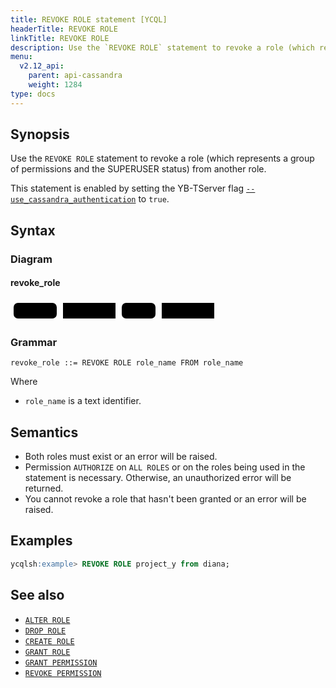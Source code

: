 ```yaml
---
title: REVOKE ROLE statement [YCQL]
headerTitle: REVOKE ROLE
linkTitle: REVOKE ROLE
description: Use the `REVOKE ROLE` statement to revoke a role (which represents a group of permissions and the SUPERUSER status) from another role.
menu:
  v2.12_api:
    parent: api-cassandra
    weight: 1284
type: docs
---
```


## Synopsis

Use the `REVOKE ROLE` statement to revoke a role (which represents a group of permissions and the SUPERUSER status) from another role.

This statement is enabled by setting the YB-TServer flag [`--use_cassandra_authentication`](../../../reference/configuration/yb-tserver/#config-flags) to `true`.

## Syntax

### Diagram

#### revoke_role

<svg class="rrdiagram" version="1.1" xmlns:xlink="http://www.w3.org/1999/xlink" xmlns="http://www.w3.org/2000/svg" width="331" height="35" viewbox="0 0 331 35"><path class="connector" d="M0 22h5m69 0h10m84 0h10m54 0h10m84 0h5"/><rect class="literal" x="5" y="5" width="69" height="25" rx="7"/><text class="text" x="15" y="22">REVOKE</text><a xlink:href="../grammar_diagrams#role-name"><rect class="rule" x="84" y="5" width="84" height="25"/><text class="text" x="94" y="22">role_name</text></a><rect class="literal" x="178" y="5" width="54" height="25" rx="7"/><text class="text" x="188" y="22">FROM</text><a xlink:href="../grammar_diagrams#role-name"><rect class="rule" x="242" y="5" width="84" height="25"/><text class="text" x="252" y="22">role_name</text></a></svg>

### Grammar

```
revoke_role ::= REVOKE ROLE role_name FROM role_name
```

Where

- `role_name` is a text identifier.

## Semantics

- Both roles must exist or an error will be raised.
- Permission `AUTHORIZE` on `ALL ROLES` or on the roles being used in the statement is necessary. Otherwise, an unauthorized error will be returned.
- You cannot revoke a role that hasn't been granted or an error will be raised.

## Examples

```sql
ycqlsh:example> REVOKE ROLE project_y from diana;
```

## See also

- [`ALTER ROLE`](../ddl_alter_role)
- [`DROP ROLE`](../ddl_drop_role)
- [`CREATE ROLE`](../ddl_create_role)
- [`GRANT ROLE`](../ddl_grant_role)
- [`GRANT PERMISSION`](../ddl_grant_permission)
- [`REVOKE PERMISSION`](../ddl_revoke_permission)
